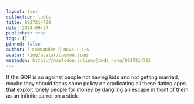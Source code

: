 ```yaml
---
layout: toot
collection: toots
title: 0927214700
date: 2024-09-27
published: true
tags: []
pinned: false
author: ⸸ commander ░ nova ⸸ :~$
avatar: /img/avatar/daemon.jpeg
mastodon: https://mastodon.online/@cmdr_nova/0927214700
---
```


If the GOP is so against people not having kids and not getting married, maybe they should focus some policy on eradicating all these dating apps that exploit lonely people for money by dangling an escape in front of them as an infinite carrot on a stick
